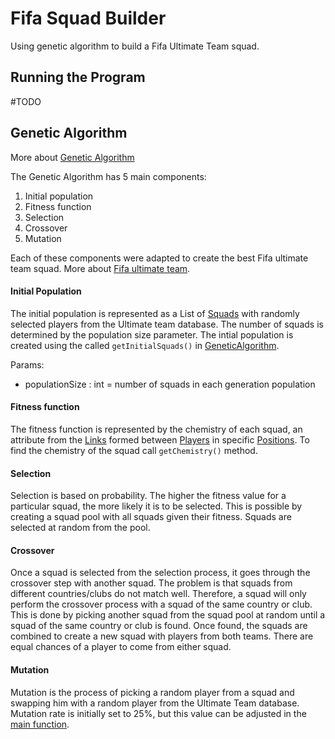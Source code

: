 # Fifa Squad Builder

Using genetic algorithm to build a Fifa Ultimate Team squad.

## Running the Program

#TODO

## Genetic Algorithm

More about [Genetic Algorithm](https://towardsdatascience.com/introduction-to-genetic-algorithms-including-example-code-e396e98d8bf3)

The Genetic Algorithm has 5 main components:
1. Initial population
2. Fitness function
3. Selection
4. Crossover
5. Mutation

Each of these components were adapted to create the best Fifa ultimate team squad. More about [Fifa ultimate team](https://www.ea.com/games/fifa/fifa-19/ultimate-team/beginners-guide-fut).

#### Initial Population

The initial population is represented as a List of [Squads](https://github.com/aoshiro10/fifa-squad-builder/blob/master/src/main/java/Squad.java) with randomly selected players from the Ultimate team database. The number of squads is determined by the population size parameter. The intial population is created using the called ```getInitialSquads()``` in [GeneticAlgorithm](https://github.com/aoshiro10/fifa-squad-builder/blob/master/src/main/java/GeneticAlgorithm.java).

Params: 
- populationSize : int = number of squads in each generation population

#### Fitness function

The fitness function is represented by the chemistry of each squad, an attribute from the [Links](https://github.com/aoshiro10/fifa-squad-builder/blob/master/src/main/java/Link.java) formed between [Players](https://github.com/aoshiro10/fifa-squad-builder/blob/master/src/main/java/Player.java) in specific [Positions](https://github.com/aoshiro10/fifa-squad-builder/blob/master/src/main/java/Position.java). To find the chemistry of the squad call ```getChemistry()``` method.  

#### Selection

Selection is based on probability. The higher the fitness value for a particular squad, the more likely it is to be selected. This is possible by creating a squad pool with all squads given their fitness. Squads are selected at random from the pool. 

#### Crossover

Once a squad is selected from the selection process, it goes through the crossover step with another squad. The problem is that squads from different countries/clubs do not match well. Therefore, a squad will only perform the crossover process with a squad of the same country or club. This is done by picking another squad from the squad pool at random until a squad of the same country or club is found. Once found, the squads are combined to create a new squad with players from both teams. There are equal chances of a player to come from either squad. 

#### Mutation

Mutation is the process of picking a random player from a squad and swapping him with a random player from the Ultimate Team database. Mutation rate is initially set to 25%, but this value can be adjusted in the [main function](https://github.com/aoshiro10/fifa-squad-builder/blob/master/src/main/java/SquadBuilder.java).
